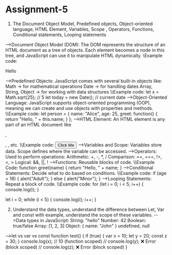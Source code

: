# Assignment-5
1. The Document Object Model, Predefined objects, Object-oriented language, HTML Element, Variables, Scope , Operators, Functions, Conditional statements, Looping statements

-->Document Object Model (DOM): The DOM represents the structure of an HTML document as a tree of objects. Each element becomes a node in this tree, and JavaScript can use it to manipulate HTML dynamically.
\\Example code:
  <p id="demo">Hello</p>
  <script>
    document.getElementById("demo").innerHTML = "Hello, DOM!";
  </script>
-->Predefined Objects:
JavaScript comes with several built-in objects like:
  Math → for mathematical operations
  Date → for handling dates
  Array, String, Object → for working with data structures
\\Example code:
  let x = Math.sqrt(25);  // 5
  let today = new Date(); // current date
-->Object-Oriented Language: JavaScript supports object-oriented programming (OOP), meaning we can create and use objects with properties and methods.
\\Example code:
  let person = {
    name: "Alice",
    age: 25,
    greet: function() {
      return "Hello, " + this.name;
    }
  };
-->HTML Element: An HTML element is any part of an HTML document like <p>, <div>, <img>, etc.
\\Example code:
  <button onclick="alert('Hello')">Click Me</button>
-->Variables and Scope: Variables store data. Scope defines where the variable can be accessed.
-->Operators: 
Used to perform operations:
  Arithmetic: +, -, *, /
  Comparison: ==, ===, !=, <, >
  Logical: &&, ||, !
-->Functions: Reusable blocks of code.
\\Example Code:
  function greet(name) {
    return "Hello, " + name;
  }
-->Conditional Statements: Decide what to do based on conditions.
\\Example code:
  if (age > 18) {
    alert("Adult");
  } else {
    alert("Minor");
  }
-->Looping Statements: Repeat a block of code.
\\Example code:
  for (let i = 0; i < 5; i++) {
    console.log(i);
  }
  
  let i = 0;
  while (i < 5) {
    console.log(i);
    i++;
  }

2. Understand the data types, understand the difference between Let, Var and const with example, understand the scope of these variables.
-->Data types in JavaScript:
    String: "hello"
    Number: 42
    Boolean: true/false
    Array: [1, 2, 3]
    Object: { name: "John" }
    undefined, null

-->let vs var vs const
    function test() {
      if (true) {
        var x = 10;
        let y = 20;
        const z = 30;
      }
      console.log(x); // 10 (function scoped)
      // console.log(y); ❌ Error (block scoped)
      // console.log(z); ❌ Error (block scoped)
    }

